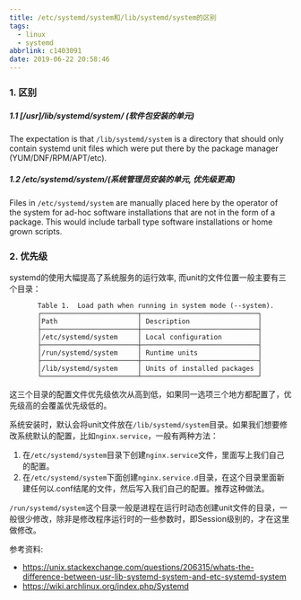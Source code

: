 ```yaml
---
title: /etc/systemd/system和/lib/systemd/system的区别
tags:
  - linux
  - systemd
abbrlink: c1403091
date: 2019-06-22 20:58:46
---
```




### 1. 区别

##### 1.1 [/usr]/lib/systemd/system/  (软件包安装的单元)

The expectation is that `/lib/systemd/system` is a directory that should only contain systemd unit files which were put there by the package manager (YUM/DNF/RPM/APT/etc).

##### 1.2 /etc/systemd/system/(系统管理员安装的单元, 优先级更高)

Files in `/etc/systemd/system` are manually placed here by the operator of the system for ad-hoc software installations that are not in the form of a package. This would include tarball type software installations or home grown scripts.

### 2. 优先级

systemd的使用大幅提高了系统服务的运行效率, 而unit的文件位置一般主要有三个目录：

```
       Table 1.  Load path when running in system mode (--system).
       ┌────────────────────────┬─────────────────────────────┐
       │Path                    │ Description                 │
       ├────────────────────────┼─────────────────────────────┤
       │/etc/systemd/system     │ Local configuration         │
       ├────────────────────────┼─────────────────────────────┤
       │/run/systemd/system     │ Runtime units               │
       ├────────────────────────┼─────────────────────────────┤
       │/lib/systemd/system     │ Units of installed packages │
       └────────────────────────┴─────────────────────────────┘
```

<!-- more -->

这三个目录的配置文件优先级依次从高到低，如果同一选项三个地方都配置了，优先级高的会覆盖优先级低的。 

系统安装时，默认会将unit文件放在`/lib/systemd/system`目录。如果我们想要修改系统默认的配置，比如`nginx.service`，一般有两种方法：

1. 在`/etc/systemd/system`目录下创建`nginx.service`文件，里面写上我们自己的配置。
2. 在`/etc/systemd/system`下面创建`nginx.service.d`目录，在这个目录里面新建任何以.conf结尾的文件，然后写入我们自己的配置。推荐这种做法。

`/run/systemd/system`这个目录一般是进程在运行时动态创建unit文件的目录，一般很少修改，除非是修改程序运行时的一些参数时，即Session级别的，才在这里做修改。



参考资料:

+ https://unix.stackexchange.com/questions/206315/whats-the-difference-between-usr-lib-systemd-system-and-etc-systemd-system
+ https://wiki.archlinux.org/index.php/Systemd